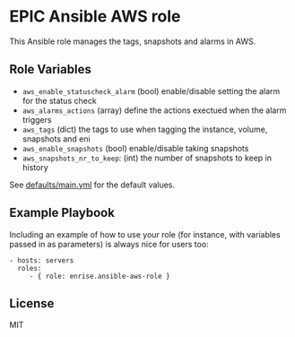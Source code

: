 EPIC Ansible AWS role
=====================
This Ansible role manages the tags, snapshots and alarms in AWS.

Role Variables
--------------

* `aws_enable_statuscheck_alarm` (bool) enable/disable setting the alarm for the status check
* `aws_alarms_actions` (array) define the actions exectued when the alarm triggers
* `aws_tags` (dict) the tags to use when tagging the instance, volume, snapshots and eni
* `aws_enable_snapshots` (bool) enable/disable taking snapshots
* `aws_snapshots_nr_to_keep`: (int) the number of snapshots to keep in history

See [defaults/main.yml](defaults/main.yml) for the default values.

Example Playbook
----------------

Including an example of how to use your role (for instance, with variables passed in as parameters) is always nice for users too:

    - hosts: servers
      roles:
         - { role: enrise.ansible-aws-role }

License
-------

MIT
